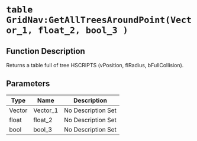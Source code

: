 # `table GridNav:GetAllTreesAroundPoint(Vector_1, float_2, bool_3 )`
## Function Description
Returns a table full of tree HSCRIPTS (vPosition, flRadius, bFullCollision).
## Parameters
Type|Name|Description
--|--|--
Vector|Vector_1|No Description Set
float|float_2|No Description Set
bool|bool_3|No Description Set
